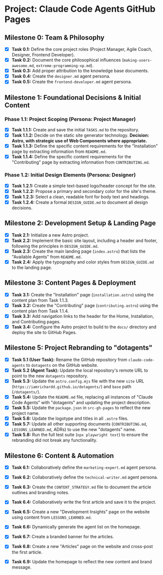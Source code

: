 # Project: Claude Code Agents GitHub Pages

## Milestone 0: Team & Philosophy
- [x] **Task 0.1:** Define the core project roles (Project Manager, Agile Coach, Designer, Frontend Developer).
- [x] **Task 0.2:** Document the core philosophical influences (`making-users-awesome.md`, `extreme-programming-xp.md`).
- [x] **Task 0.3:** Add proper attribution to the knowledge base documents.
- [x] **Task 0.4:** Create the `designer.md` agent persona.
- [x] **Task 0.5:** Create the `frontend-developer.md` agent persona.

## Milestone 1: Foundational Decisions & Initial Content

### Phase 1.1: Project Scoping (Persona: Project Manager)
- [x] **Task 1.1.1:** Create and save the initial `TASKS.md` to the repository.
- [x] **Task 1.1.2:** Decide on the static site generator technology. **Decision: Astro, with strategic use of Web Components where appropriate.**
- [x] **Task 1.1.3:** Define the specific content requirements for the "Installation" page by extracting information from `README.md`.
- [x] **Task 1.1.4:** Define the specific content requirements for the "Contributing" page by extracting information from `CONTRIBUTING.md`.

### Phase 1.2: Initial Design Elements (Persona: Designer)
- [x] **Task 1.2.1:** Create a simple text-based logo/header concept for the site.
- [x] **Task 1.2.2:** Propose a primary and secondary color for the site's theme.
- [x] **Task 1.2.3:** Select a clean, readable font for body text and headings.
- [x] **Task 1.2.4:** Create a formal `DESIGN_GUIDE.md` to document all design decisions.

## Milestone 2: Development Setup & Landing Page

- [x] **Task 2.1:** Initialize a new Astro project.
- [x] **Task 2.2:** Implement the basic site layout, including a header and footer, following the principles in `DESIGN_GUIDE.md`.
- [x] **Task 2.3:** Create the main landing page (`index.astro`) that lists the "Available Agents" from `README.md`.
- [x] **Task 2.4:** Apply the typography and color styles from `DESIGN_GUIDE.md` to the landing page.

## Milestone 3: Content Pages & Deployment

- [x] **Task 3.1:** Create the "Installation" page (`installation.astro`) using the content plan from Task 1.1.3.
- [x] **Task 3.2:** Create the "Contributing" page (`contributing.astro`) using the content plan from Task 1.1.4.
- [x] **Task 3.3:** Add navigation links to the header for the Home, Installation, and Contributing pages.
- [x] **Task 3.4:** Configure the Astro project to build to the `docs/` directory and deploy the site to GitHub Pages.

## Milestone 5: Project Rebranding to "dotagents"

- [x] **Task 5.1 (User Task):** Rename the GitHub repository from `claude-code-agents` to `dotagents` on the GitHub website.
- [x] **Task 5.2 (Agent Task):** Update the local repository's remote URL to point to the new `dotagents` repository.
- [x] **Task 5.3:** Update the `astro.config.mjs` file with the new `site` URL (`https://iamrichardd.github.io/dotagents/`) and `base` path (`/dotagents/`).
- [x] **Task 5.4:** Update the `README.md` file, replacing all instances of "Claude Code Agents" with "dotagents" and updating the project description.
- [x] **Task 5.5:** Update the `package.json` in `src-gh-pages` to reflect the new project name.
- [x] **Task 5.6:** Update the logotype and titles in all `.astro` files.
- [x] **Task 5.7:** Update all other supporting documents (`CONTRIBUTING.md`, `LESSONS_LEARNED.md`, ADRs) to use the new "dotagents" name.
- [x] **Task 5.8:** Run the full test suite (`npx playwright test`) to ensure the rebranding did not break any functionality.

## Milestone 6: Content & Automation

- [x] **Task 6.1:** Collaboratively define the `marketing-expert.md` agent persona.
- [x] **Task 6.2:** Collaboratively define the `technical-writer.md` agent persona.
- [x] **Task 6.3:** Create the `CONTENT_STRATEGY.md` file to document the article outlines and branding notes.
- [x] **Task 6.4:** Collaboratively write the first article and save it to the project.
- [x] **Task 6.5:** Create a new "Development Insights" page on the website using content from `LESSONS_LEARNED.md`.
- [x] **Task 6.6:** Dynamically generate the agent list on the homepage.
- [x] **Task 6.7:** Create a branded banner for the articles.
- [x] **Task 6.8:** Create a new "Articles" page on the website and cross-post the first article.
- [x] **Task 6.9:** Update the homepage to reflect the new content and brand message.

